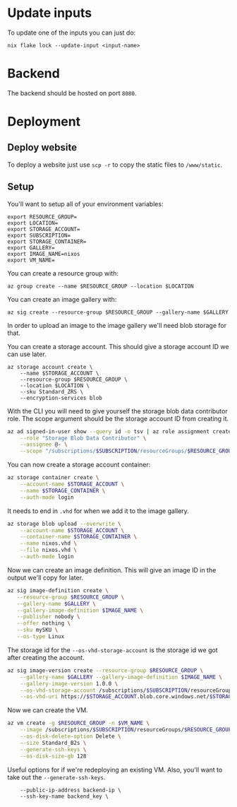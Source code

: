# Update inputs
To update one of the inputs you can just do:
```
nix flake lock --update-input <input-name>
```

# Backend
The backend should be hosted on port `8080`.

# Deployment
## Deploy website
To deploy a website just use `scp -r` to copy the static files to
`/www/static`.

## Setup
You'll want to setup all of your environment variables:
```
export RESOURCE_GROUP=
export LOCATION=
export STORAGE_ACCOUNT=
export SUBSCRIPTION=
export STORAGE_CONTAINER=
export GALLERY=
export IMAGE_NAME=nixos
export VM_NAME=
```

You can create a resource group with:
```
az group create --name $RESOURCE_GROUP --location $LOCATION
```

You can create an image gallery with:
```
az sig create --resource-group $RESOURCE_GROUP --gallery-name $GALLERY
```

In order to upload an image to the image gallery we'll need blob storage for
that.

You can create a storage account. This should give a storage account ID we can
use later.
```
az storage account create \
    --name $STORAGE_ACCOUNT \
    --resource-group $RESOURCE_GROUP \
    --location $LOCATION \
    --sku Standard_ZRS \
    --encryption-services blob
```

With the CLI you will need to give yourself the storage blob data contributor
role. The scope argument should be the storage account ID from creating it.
```sh
az ad signed-in-user show --query id -o tsv | az role assignment create \
    --role "Storage Blob Data Contributor" \
    --assignee @- \
    --scope "/subscriptions/$SUBSCRIPTION/resourceGroups/$RESOURCE_GROUP/providers/Microsoft.Storage/storageAccounts/$STORAGE_ACCOUNT"
```

You can now create a storage account container:
```sh
az storage container create \
    --account-name $STORAGE_ACCOUNT \
    --name $STORAGE_CONTAINER \
    --auth-mode login
```

It needs to end in `.vhd` for when we add it to the image gallery.
```sh
az storage blob upload --overwrite \
    --account-name $STORAGE_ACCOUNT \
    --container-name $STORAGE_CONTAINER \
    --name nixos.vhd \
    --file nixos.vhd \
    --auth-mode login
```

Now we can create an image definition. This will give an image ID in the output
we'll copy for later.
```sh
az sig image-definition create \
   --resource-group $RESOURCE_GROUP \
   --gallery-name $GALLERY \
   --gallery-image-definition $IMAGE_NAME \
   --publisher nobody \
   --offer nothing \
   --sku mySKU \
   --os-type Linux
```

The storage id for the `--os-vhd-storage-account` is the storage id we got after
creating the account.
```sh
az sig image-version create --resource-group $RESOURCE_GROUP \
    --gallery-name $GALLERY --gallery-image-definition $IMAGE_NAME \
    --gallery-image-version 1.0.0 \
    --os-vhd-storage-account /subscriptions/$SUBSCRIPTION/resourceGroups/$RESOURCE_GROUP/providers/Microsoft.Storage/storageAccounts/$STORAGE_ACCOUNT \
    --os-vhd-uri https://$STORAGE_ACCOUNT.blob.core.windows.net/$STORAGE_CONTAINER/nixos.vhd
```

Now we can create the VM.
```sh
az vm create -g $RESOURCE_GROUP -n $VM_NAME \
    --image /subscriptions/$SUBSCRIPTION/resourceGroups/$RESOURCE_GROUP/providers/Microsoft.Compute/galleries/$GALLERY/images/$IMAGE_NAME \
    --os-disk-delete-option Delete \
    --size Standard_B2s \
    --generate-ssh-keys \
    --os-disk-size-gb 128
```

Useful options for if we're redeploying an existing VM. Also, you'll want to
take out the `--generate-ssh-keys`.
```
    --public-ip-address backend-ip \
    --ssh-key-name backend_key \
```
